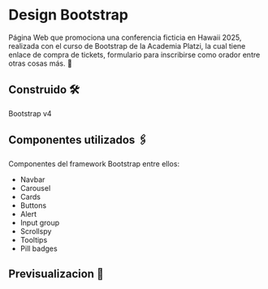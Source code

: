 # Design Bootstrap

Página Web que promociona una conferencia ficticia en Hawaii 2025, realizada con el curso de Bootstrap de la Academia Platzi, la cual tiene enlace de compra de tickets, formulario para inscribirse como orador entre otras cosas más. 🚀 

## Construido 🛠️
Bootstrap v4

## Componentes utilizados 🖇️
Componentes del framework Bootstrap entre ellos: 
* Navbar
* Carousel 
* Cards
* Buttons
* Alert
* Input group
* Scrollspy
* Tooltips 
* Pill badges

## Previsualizacion 📖
![]()





